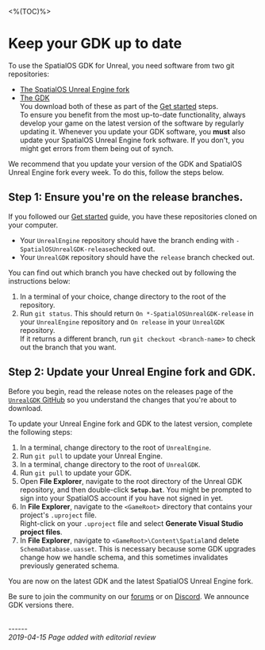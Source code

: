 <%(TOC)%>
# Keep your GDK up to date

To use the SpatialOS GDK for Unreal, you need software from two git repositories:<br>

* [The SpatialOS Unreal Engine fork](https://github.com/improbableio/UnrealEngine)
* [The GDK](https://github.com/spatialos/UnrealGDK)<br>
You download both of these as part of the [Get started]({{urlRoot}}/content/get-started/introduction) steps. <br/>
To ensure you benefit from the most up-to-date functionality, always develop your game on the latest version of the software by regularly updating it. Whenever you update your GDK software, you **must** also update your SpatialOS Unreal Engine fork software. If you don't, you might get errors from them being out of synch.

We recommend that you update your version of the GDK and SpatialOS Unreal Engine fork every week.  To do this, follow the steps below.

## Step 1: Ensure you're on the release branches.

If you followed our [Get started]({{urlRoot}}/content/get-started/introduction) guide, you have these repositories cloned on your computer.<br>

* Your `UnrealEngine` repository should have the branch ending with `-SpatialOSUnrealGDK-release`checked out.<br>
* Your `UnrealGDK` repository should have the `release` branch checked out.<br>

You can find out which branch you have checked out by following the instructions below:<br>

1. In a terminal of your choice, change directory to the root of the repository.<br>
1. Run `git status`.
This should return `On *-SpatialOSUnrealGDK-release` in your `UnrealEngine` repository and `On release` in your `UnrealGDK` repository.<br>
If it returns a different branch, run `git checkout <branch-name>` to check out the branch that you want.

## Step 2: Update your Unreal Engine fork and GDK.

Before you begin, read the release notes on the releases page of the [`UnrealGDK` GitHub](https://github.com/spatialos/UnrealGDK/releases) so you understand the changes that you're about to download.

To update your Unreal Engine fork and GDK to the latest version, complete the following steps:

1. In a terminal, change directory to the root of `UnrealEngine`.
1. Run `git pull` to update your Unreal Engine.
1. In a terminal, change directory to the root of `UnrealGDK`.
1. Run `git pull` to update your GDK.
1. Open **File Explorer**, navigate to the root directory of the Unreal GDK repository, and then double-click **`Setup.bat`**. You might be prompted to sign into your SpatialOS account if you have not signed in yet.
1. In **File Explorer**, navigate to the `<GameRoot>` directory that contains your project's `.uproject` file.<br>
Right-click on your `.uproject` file and select **Generate Visual Studio project files**.
1. In **File Explorer**, navigate to `<GameRoot>\Content\Spatial`and delete `SchemaDatabase.uasset`. This is necessary because some GDK upgrades change how we handle schema, and this sometimes invalidates previously generated schema.

You are now on the latest GDK and the latest SpatialOS Unreal Engine fork.

Be sure to join the community on our <a href="https://forums.improbable.io" data-track-link="Join Forums Clicked|product=Docs" target="_blank">forums</a> or on <a href="https://discord.gg/vAT7RSU" data-track-link="Join Discord Clicked|product=Docs|platform=Win|label=Win" target="_blank">Discord</a>. We announce GDK versions there.


<br/>------<br/>
_2019-04-15 Page added with editorial review_
